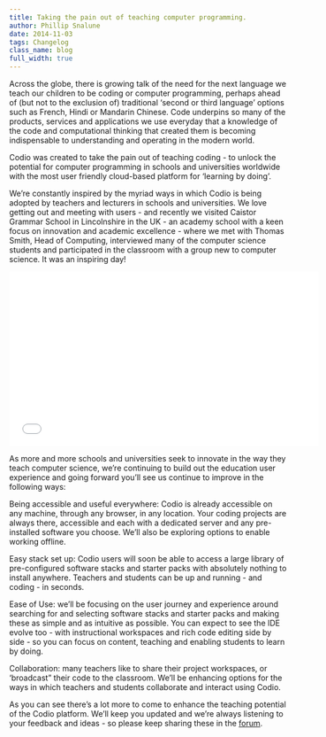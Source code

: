 ```yaml
---
title: Taking the pain out of teaching computer programming.
author: Phillip Snalune
date: 2014-11-03
tags: Changelog
class_name: blog
full_width: true
---
```


Across the globe, there is growing talk of the need for the next language we teach our children to be coding or computer programming, perhaps ahead of (but not to the exclusion of) traditional ‘second or third language’ options such as French, Hindi or Mandarin Chinese.  Code underpins so many of the products, services and applications we use everyday that a knowledge of the code and computational thinking that created them is becoming indispensable to understanding and operating in the modern world.

Codio was created to take the pain out of teaching coding - to unlock the potential for computer programming in schools and universities worldwide with the most user friendly cloud-based platform for ‘learning by doing’.

We’re constantly inspired by the myriad ways in which Codio is being adopted by teachers and lecturers in schools and universities.  We love getting out and meeting with users - and recently we visited Caistor Grammar School in Lincolnshire in the UK - an academy school with a keen focus on innovation and academic excellence -  where we met with Thomas Smith, Head of Computing, interviewed many of the computer science students and participated in the classroom with a group new to computer science.  It was an inspiring day!

<div class="video">
  <div class="video-wrapper">
    <iframe width="560" height="315" src="//www.youtube.com/embed/1JNhoVbmNAo" frameborder="0" allowfullscreen></iframe>
  </div>
</div>

As more and more schools and universities seek to innovate in the way they teach computer science, we’re continuing to build out the education user experience and going forward you’ll see us continue to improve in the following ways:

Being accessible and useful everywhere:  Codio is already accessible on any machine, through any browser, in any location.  Your coding projects are always there, accessible and each with a dedicated server and any pre-installed software you choose.  We’ll also be exploring options to enable working offline.

Easy stack set up: Codio users will soon be able to access a large library of pre-configured software stacks and starter packs with absolutely nothing to install anywhere. Teachers and students can be up and running - and coding - in seconds.

Ease of Use: we’ll be focusing on the user journey and experience around searching for and selecting software stacks and starter packs and making these as simple and as intuitive as possible.  You can expect to see the IDE evolve too - with instructional workspaces and rich code editing side by side - so you can focus on content, teaching and enabling students to learn by doing.

Collaboration: many teachers like to share their project workspaces, or ‘broadcast” their code to the classroom. We’ll be enhancing options for the ways in which teachers and students collaborate and interact using Codio.

As you can see there’s a lot more to come to enhance the teaching potential of the Codio platform.  We’ll keep you updated and we’re always listening to your feedback and ideas - so please keep sharing these in the [forum](http://forum.codio.com/category/education).
